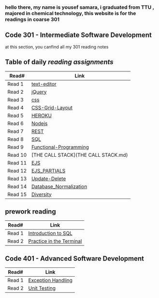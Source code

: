 ### hello there, my name is yousef samara, i graduated from TTU , majored in chemical technology, this website is for the readings in coarse 301

## Code 301 - Intermediate Software Development

at this section, you canfind all my 301 reading notes

## Table of daily *reading assignments*

**Read#**  |  **Link** |
-----------|-----------
Read 1 | [text-editor](text-editor.md) |
Read 2 | [jQuery](jQuery.md) |
Read 3 | [css](css.md) |
Read 4 | [CSS-Grid-Layout](CSS-Grid-Layout.md) |
Read 5 | [HEROKU](HEROKU.md) |
Read 6 | [Nodejs](Nodejs.md) |
Read 7 | [REST](REST.md) |
Read 8 | [SQL](SQL.md) |
Read 9 | [Functional-Programming](Functional-Programming.md) |
Read 10 | [THE CALL STACK](THE CALL STACK.md) |
Read 11 | [EJS](EJS.md) |
Read 12 | [EJS_PARTIALS](EJS_PARTIALS.md) |
Read 13 | [Update-Delete](Update-Delete.md) |
Read 14 | [Database_Normalization](Database_Normalization.md) |
Read 15 | [Diversity](Diversity.md) |

## prework reading

**Read#**  |  **Link** |
-----------|-----------
Read 1 | [Introduction to SQL](Introduction_to_SQL.md) |
Read 2 | [Practice in the Terminal](Practice_in_the_Terminal.md) |

## Code 401 - Advanced Software Development

**Read#**  |  **Link** |
-----------|-----------
Read 1 | [Exception Handling](Exception_Handling.md) |
Read 2 | [Unit Testing](Unit_Testing.md) |
